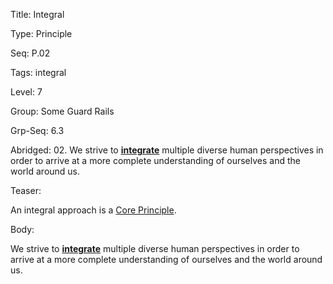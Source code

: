 Title:  Integral

Type:   Principle

Seq:    P.02

Tags:   integral

Level:  7

Group:   Some Guard Rails

Grp-Seq: 6.3

Abridged: 02. We strive to **[integrate](https://www.Practopian.org/tags/integral.html)** multiple diverse human perspectives in order to arrive at a more complete understanding of ourselves and the world around us.

Teaser: 
 
An integral approach is a [Core Principle](../core/principles.html).

Body:   
 
We strive to **[integrate][integral]** multiple diverse human perspectives in order to arrive at a more complete understanding of ourselves and the world around us.

[integral]:     ../tags/integral.html


